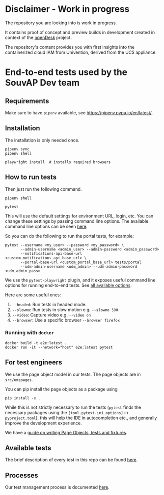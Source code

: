 # Disclaimer - Work in progress

The repository you are looking into is work in progress.

It contains proof of concept and preview builds in development created in context of the [openDesk](https://gitlab.opencode.de/bmi/souveraener_arbeitsplatz/info) project.

The repository's content provides you with first insights into the containerized cloud IAM from Univention, derived from the UCS appliance.

# End-to-end tests used by the SouvAP Dev team

## Requirements

Make sure to have `pipenv` available, see <https://pipenv.pypa.io/en/latest/>.

## Installation

The installation is only needed once.

```
pipenv sync
pipenv shell

playwright install  # installs required browsers
```

## How to run tests

Then just run the following command.

```
pipenv shell

pytest
```

This will use the default settings for environment URL, login, etc. You can change
these settings by passing command line options. The available command line options
can be seen [here](tests/conftest.py).

So you can do the following to run the portal tests, for example:

```
pytest --username <my_user> --password <my_password> \
       --admin-username <admin_user> --admin-password <admin_password>
       --notifications-api-base-url <custom_notifications_api_base_url> \
       --portal-base-url <custom_portal_base_url> tests/portal
       --udm-admin-username <udm_admin> --udm-admin-password <udm_admin_pass>
```

We use the `pytest-playwright` plugin, and it exposes useful command
line options for running end-to-end tests. See [all available options](https://playwright.dev/python/docs/test-runners).

Here are some useful ones:

1. `--headed`: Run tests in headed mode.
2. `--slowmo`: Run tests in slow motion e.g. `--slowmo 500`
3. `--video`: Capture video e.g. `--video on`
4. `--browser`: Use a specific browser `--browser firefox`

### Running with `docker`

```
docker build -t e2e:latest .
docker run -it --network="host" e2e:latest pytest
```

## For test engineers

We use the page object model in our tests. The page objects are in `src/umspages`.

You can pip install the page objects as a package using

```
pip install -e .
```

While this is not strictly necessary to run the tests (`pytest` finds the necessary
packages using the `[tool.pytest.ini_options]` in `pyproject.toml`), this will
help the IDE in autocompletion etc., and generally improve the development
experience.

We have a [guide on writing Page Objects, tests and fixtures](guidelines.md).

## Available tests

The brief description of every test in this repo can be found [here](tests.md).

## Processes

Our test management process is documented [here](https://univention.gitpages.knut.univention.de/customers/dataport/team-souvap/testing/test-management.html).
